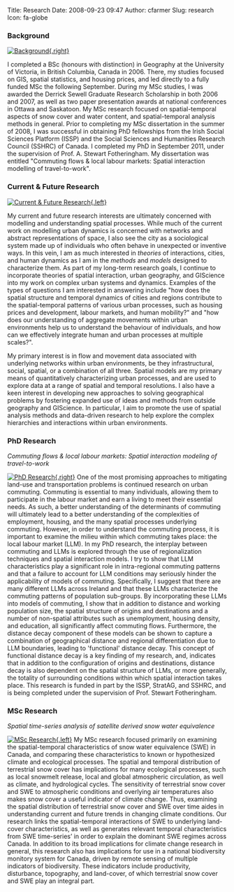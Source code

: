 Title: Research
Date: 2008-09-23 09:47
Author: cfarmer
Slug: research
Icon: fa-globe

### <i class="fa fa-clock-o"></i> Background

[![Background][image0]{.right}][link0]

I completed a BSc (honours with distinction) in Geography at the
University of Victoria, in British Columbia, Canada in 2006. There, my
studies focused on GIS, spatial statistics, and housing prices, and led
directly to a fully funded MSc the following September. During my MSc
studies, I was awarded the Derrick Sewell Graduate Research Scholarship
in both 2006 and 2007, as well as two paper presentation awards at
national conferences in Ottawa and Saskatoon. My MSc research focused on
spatial-temporal aspects of snow cover and water content, and
spatial-temporal analysis methods in general. Prior to completing my MSc
dissertation in the summer of 2008, I was successful in obtaining PhD
fellowships from the Irish Social Sciences Platform (ISSP) and the
Social Sciences and Humanities Research Council (SSHRC) of Canada. I
completed my PhD in September 2011, under the supervision of Prof. A.
Stewart Fotheringham. My dissertation was entitled "Commuting flows &
local labour markets: Spatial interaction modelling of travel-to-work".

### <i class="fa fa-bar-chart-o"></i> Current & Future Research

[![Current & Future Research][image1]{.left}][link1]

My current and future research interests are ultimately concerned with
modelling and understanding spatial processes. While much of the current
work on modelling urban dynamics is concerned with networks and abstract
representations of space, I also see the city as a sociological system
made up of individuals who often behave in unexpected or inventive
ways. In this vein, I am as much interested in *theories* of
interactions, cities, and human dynamics as I am in the *methods* and
*models* designed to characterize them. As part of my long-term research
goals, I continue to incorporate theories of spatial interaction,
urban geography, and GIScience into my work on complex urban systems and
dynamics. Examples of the types of questions I am interested in
answering include "how does the spatial structure and temporal
dynamics of cities and regions contribute to the spatial-temporal
patterns of various urban processes, such as housing prices and
development, labour markets, and human mobility?" and "how does our
understanding of aggregate movements within urban environments help
us to understand the behaviour of individuals, and how can we
effectively integrate human and urban processes at multiple scales?".

My primary interest is in flow and movement data associated with
underlying networks within urban environments, be they infrastructural,
social, spatial, or a combination of all three. Spatial models are my
primary means of quantitatively characterizing urban processes, and are
used to explore data at a range of spatial and temporal resolutions. I
also have a keen interest in developing new approaches to solving
geographical problems by fostering expanded use of ideas and methods
from outside geography and GIScience. In particular, I aim to promote
the use of spatial analysis methods and data-driven research to help
explore the complex hierarchies and interactions within urban
environments.

###  <i class="fa fa-truck"></i> PhD Research
*Commuting flows & local labour markets: Spatial interaction modeling of travel-to-work*

[![PhD Research][image2]{.right}][link2]
One of the most promising approaches to mitigating land-use and
transportation problems is continued research on urban commuting.
Commuting is essential to many individuals, allowing them to participate
in the labour market and earn a living to meet their essential needs. As
such, a better understanding of the determinants of commuting will
ultimately lead to a better understanding of the complexities of
employment, housing, and the many spatial processes underlying
commuting. However, in order to understand the commuting process, it is
important to examine the milieu within which commuting takes place: the
local labour market (LLM). In my PhD research, the interplay between
commuting and LLMs is explored through the use of regionalization
techniques and spatial interaction models. I try to show that LLM
characteristics play a significant role in intra-regional commuting
patterns and that a failure to account for LLM conditions may seriously
hinder the applicability of models of commuting. Specifically, I suggest
that there are many different LLMs across Ireland and that these LLMs
characterize the commuting patterns of population sub-groups. By
incorporating these LLMs into models of commuting, I show that in
addition to distance and working population size, the spatial structure
of origins and destinations and a number of non-spatial attributes such
as unemployment, housing density, and education, all significantly
affect commuting flows. Furthermore, the distance decay component of
these models can be shown to capture a combination of geographical
distance and regional differentiation due to LLM boundaries, leading to
'functional' distance decay. This concept of functional distance decay
is a key finding of my research, and, indicates that in addition to the
configuration of origins and destinations, distance decay is also
dependent on the spatial structure of LLMs, or more generally, the
totality of surrounding conditions within which spatial interaction
takes place. This research is funded in part by the ISSP, StratAG, and
SSHRC, and is being completed under the supervision of Prof. Stewart
Fotheringham.

### <i class="fa fa-tint"></i> MSc Research
*Spatial time-series analysis of satellite derived snow water equivalence*

[![MSc Research][image3]{.left}][link3]
My MSc research focused primarily on examining the spatial-temporal
characteristics of snow water equivalence (SWE) in Canada, and comparing
these characteristics to known or hypothesized climate and ecological
processes. The spatial and temporal distribution of terrestrial snow
cover has implications for many ecological processes, such as local
snowmelt release, local and global atmospheric circulation, as well as
climate, and hydrological cycles. The sensitivity of terrestrial snow
cover and SWE to atmospheric conditions and overlying air temperatures
also makes snow cover a useful indicator of climate change. Thus,
examining the spatial distribution of terrestrial snow cover and SWE
over time aides in understanding current and future trends in changing
climate conditions. Our research links the spatial-temporal interactions
of SWE to underlying land-cover characteristics, as well as generates
relevant temporal characteristics from SWE time-series’ in order to
explain the dominant SWE regimes across Canada. In addition to its broad
implications for climate change research in general, this research also
has implications for use in a national biodiversity monitory system for
Canada, driven by remote sensing of multiple indicators of biodiversity.
These indicators include productivity, disturbance, topography, and
land-cover, of which terrestrial snow cover and SWE play an integral
part.

[image0]: |filename|/images/carson-pres-small.jpg
[link0]: |filename|/images/carson-pres-small.jpg
[image1]: |filename|/images/blurred_workers.png
[link1]: |filename|/images/blurred_workers.png
[image2]: |filename|/images/congestion.png
[link2]: |filename|/images/congestion.png
[image3]: |filename|/images/alberta_snow.png
[link3]: |filename|/images/alberta_snow.png
